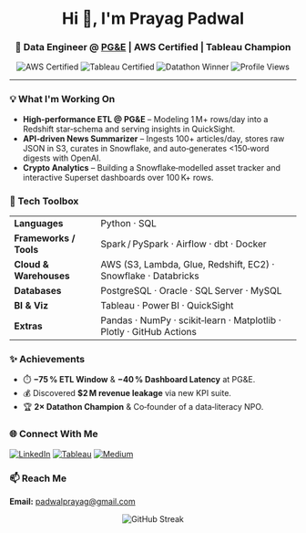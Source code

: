 <h1 align="center">Hi 👋, I'm Prayag Padwal</h1>
<h3 align="center">🚀 Data Engineer @ <a href="https://www.pge.com">PG&amp;E</a> | AWS Certified | Tableau Champion</h3>

<p align="center">
  <img src="https://img.shields.io/badge/AWS-Certified-yellow?logo=amazon-aws" alt="AWS Certified" />
  <img src="https://img.shields.io/badge/Tableau-Qualified%20Associate-blue?logo=tableau" alt="Tableau Certified" />
  <img src="https://img.shields.io/static/v1?label=Datathon&message=2%C3%97%20Winner&color=brightgreen" alt="Datathon Winner" />
  <img src="https://komarev.com/ghpvc/?username=prayagpadwal&style=flat-square" alt="Profile Views" />
</p>

---

### 💡 What I'm Working On
- **High‑performance ETL @ PG&amp;E** – Modeling 1 M+ rows/day into a Redshift star‑schema and serving insights in QuickSight.
- **API‑driven News Summarizer** – Ingests 100+ articles/day, stores raw JSON in S3, curates in Snowflake, and auto‑generates &lt;150‑word digests with OpenAI.
- **Crypto Analytics** – Building a Snowflake‑modelled asset tracker and interactive Superset dashboards over 100 K+ rows.

### 🧰 Tech Toolbox
| | |
| --- | --- |
| **Languages** | Python · SQL |
| **Frameworks / Tools** | Spark / PySpark · Airflow · dbt · Docker |
| **Cloud & Warehouses** | AWS (S3, Lambda, Glue, Redshift, EC2) · Snowflake · Databricks |
| **Databases** | PostgreSQL · Oracle · SQL Server · MySQL |
| **BI & Viz** | Tableau · Power BI · QuickSight |
| **Extras** | Pandas · NumPy · scikit‑learn · Matplotlib · Plotly · GitHub Actions |

### ✨ Achievements
- ⏱️ **−75 % ETL Window** & **−40 % Dashboard Latency** at PG&amp;E.
- 💰 Discovered **$2 M revenue leakage** via new KPI suite.
- 🏆 **2× Datathon Champion** & Co‑founder of a data‑literacy NPO.

### 🌐 Connect With Me
[![LinkedIn](https://img.shields.io/badge/LinkedIn-0A66C2?logo=linkedin&logoColor=white)](https://www.linkedin.com/in/prayagpadwal/)
[![Tableau](https://img.shields.io/badge/Tableau-Public-orange?logo=tableau&logoColor=white)](https://public.tableau.com/app/profile/prayag.padwal/vizzes)
[![Medium](https://img.shields.io/badge/Medium-000000?logo=medium&logoColor=white)](https://medium.com/@padwalprayag)

### 📫 Reach Me
**Email:** padwalprayag@gmail.com

<p align="center">
  <img src="https://github-readme-streak-stats.herokuapp.com/?user=prayagpadwal" alt="GitHub Streak" />
</p>
